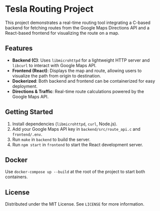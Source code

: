 # Tesla Routing Project

This project demonstrates a real-time routing tool integrating a C-based backend for fetching routes from the Google Maps Directions API and a React-based frontend for visualizing the route on a map.

## Features
- **Backend (C)**: Uses `libmicrohttpd` for a lightweight HTTP server and `libcurl` to interact with Google Maps API.
- **Frontend (React)**: Displays the map and route, allowing users to visualize the path from origin to destination.
- **Dockerized**: Both backend and frontend can be containerized for easy deployment.
- **Directions & Traffic**: Real-time route calculations powered by the Google Maps API.

## Getting Started
1. Install dependencies (`libmicrohttpd`, `curl`, Node.js).
2. Add your Google Maps API key in `backend/src/route_api.c` and `frontend/.env`.
3. Run `make` in `backend` to build the server.
4. Run `npm start` in `frontend` to start the React development server.

## Docker
Use `docker-compose up --build` at the root of the project to start both containers.

## License
Distributed under the MIT License. See `LICENSE` for more information.
